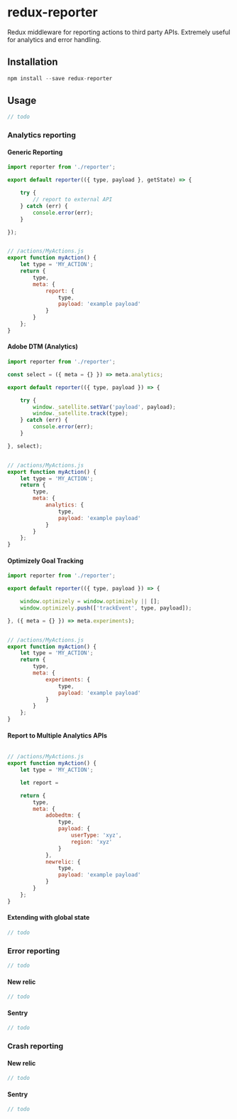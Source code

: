 # redux-reporter
Redux middleware for reporting actions to third party APIs.  Extremely useful for analytics and error handling.

## Installation

```js
npm install --save redux-reporter
```

## Usage
```js
// todo
```

### Analytics reporting

#### Generic Reporting

```js
import reporter from './reporter';

export default reporter(({ type, payload }, getState) => {

    try {
        // report to external API
    } catch (err) {
        console.error(err);
    }

});


// /actions/MyActions.js
export function myAction() {
    let type = 'MY_ACTION';
    return {
        type,
        meta: {
            report: {
                type,
                payload: 'example payload'
            }
        }
    };
}

```
#### Adobe DTM (Analytics)
```js
import reporter from './reporter';

const select = ({ meta = {} }) => meta.analytics;

export default reporter(({ type, payload }) => {

    try {
        window._satellite.setVar('payload', payload);
        window._satellite.track(type);
    } catch (err) {
        console.error(err);
    }

}, select);


// /actions/MyActions.js
export function myAction() {
    let type = 'MY_ACTION';
    return {
        type,
        meta: {
            analytics: {
                type,
                payload: 'example payload'
            }
        }
    };
}

```

#### Optimizely Goal Tracking
```js
import reporter from './reporter';

export default reporter(({ type, payload }) => {

    window.optimizely = window.optimizely || [];
    window.optimizely.push(['trackEvent', type, payload]);

}, ({ meta = {} }) => meta.experiments);


// /actions/MyActions.js
export function myAction() {
    let type = 'MY_ACTION';
    return {
        type,
        meta: {
            experiments: {
                type,
                payload: 'example payload'
            }
        }
    };
}

```

#### Report to Multiple Analytics APIs
```js

// /actions/MyActions.js
export function myAction() {
    let type = 'MY_ACTION';

    let report =

    return {
        type,
        meta: {
            adobedtm: {
                type,
                payload: {
                    userType: 'xyz',
                    region: 'xyz'
                }
            },
            newrelic: {
                type,
                payload: 'example payload'
            }
        }
    };
}

```

#### Extending with global state
```js
// todo
```

### Error reporting
```js
// todo
```

#### New relic
```js
// todo
```

#### Sentry
```js
// todo
```

### Crash reporting

#### New relic
```js
// todo
```

#### Sentry
```js
// todo
```
